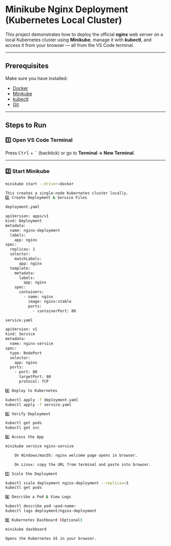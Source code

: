 # Minikube Nginx Deployment (Kubernetes Local Cluster)

This project demonstrates how to deploy the official **nginx** web server on a local Kubernetes cluster using **Minikube**, manage it with **kubectl**, and access it from your browser — all from the VS Code terminal.

---

## **Prerequisites**
Make sure you have installed:
- [Docker](https://docs.docker.com/get-docker/)
- [Minikube](https://minikube.sigs.k8s.io/docs/start/)
- [kubectl](https://kubernetes.io/docs/tasks/tools/)
- [Git](https://git-scm.com/)

---

## **Steps to Run**

### 1️⃣ Open VS Code Terminal
Press <kbd>Ctrl</kbd> + <kbd>`</kbd> (backtick) or go to **Terminal → New Terminal**.

---

### 2️⃣ Start Minikube
```bash
minikube start --driver=docker

This creates a single-node Kubernetes cluster locally.
3️⃣ Create Deployment & Service Files

deployment.yaml

apiVersion: apps/v1
kind: Deployment
metadata:
  name: nginx-deployment
  labels:
    app: nginx
spec:
  replicas: 1
  selector:
    matchLabels:
      app: nginx
  template:
    metadata:
      labels:
        app: nginx
    spec:
      containers:
        - name: nginx
          image: nginx:stable
          ports:
            - containerPort: 80

service.yaml

apiVersion: v1
kind: Service
metadata:
  name: nginx-service
spec:
  type: NodePort
  selector:
    app: nginx
  ports:
    - port: 80
      targetPort: 80
      protocol: TCP

4️⃣ Deploy to Kubernetes

kubectl apply -f deployment.yaml
kubectl apply -f service.yaml

5️⃣ Verify Deployment

kubectl get pods
kubectl get svc

6️⃣ Access the App

minikube service nginx-service

    On Windows/macOS: nginx welcome page opens in browser.

    On Linux: copy the URL from terminal and paste into browser.

7️⃣ Scale the Deployment

kubectl scale deployment nginx-deployment --replicas=3
kubectl get pods

8️⃣ Describe a Pod & View Logs

kubectl describe pod <pod-name>
kubectl logs deployment/nginx-deployment

9️⃣ Kubernetes Dashboard (Optional)

minikube dashboard

Opens the Kubernetes UI in your browser.
